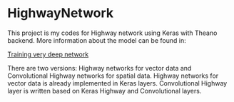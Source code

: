 # HighwayNetwork

This project is my codes for Highway network using Keras with Theano backend.
More information about the model can be found in:

[Training very deep network](http://papers.nips.cc/paper/5850-training-very-deep-networks)

There are two versions: Highway networks for vector data and Convolutional Highway networks for spatial data.
Highway networks for vector data is already implemented in Keras layers.
Convolutional Highway layer is written based on Keras Highway and Convolutional layers.
